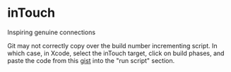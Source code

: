 inTouch
=======

Inspiring genuine connections

Git may not correctly copy over the build number incrementing script. In which case, in Xcode, select the inTouch target, click on build phases, and paste the code from this [gist](https://gist.github.com/michael-yx-wu/121c2ea32f71ab94e07c) into the "run script" section.

